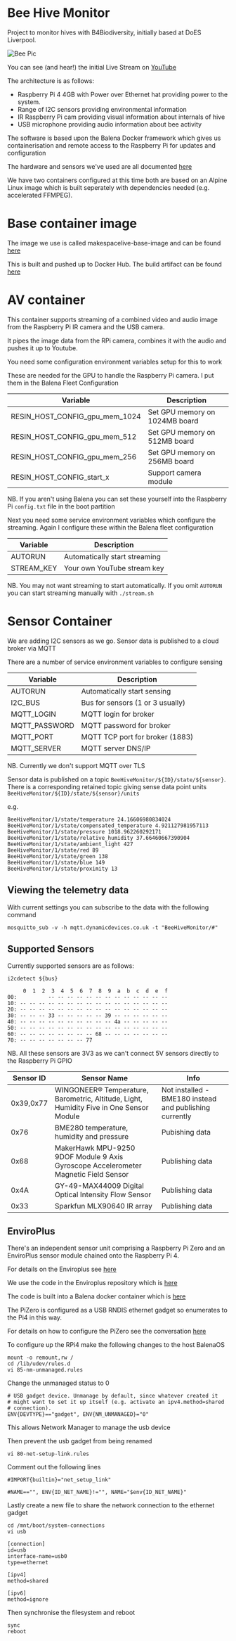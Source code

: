 
# Bee Hive Monitor

Project to monitor hives with B4Biodiversity, initially based at DoES Liverpool.

![Bee Pic](https://github.com/DynamicDevices/bee-monitor/blob/master/beepic.jpg)

You can see (and hear!)  the initial Live Stream on [YouTube](https://www.youtube.com/watch?v=5LyV6GvAm94)
 
The architecture is as follows:

- Raspberry Pi 4 4GB with Power over Ethernet hat providing power to the system.
- Range of I2C sensors providing environmental information
- IR Raspberry Pi cam providing visual information about internals of hive
- USB microphone providing audio information about bee activity

The software is based upon the Balena Docker framework which gives us containerisation and remote access to the Raspberry Pi for updates and configuration

The hardware and sensors we've used are all documented [here](https://docs.google.com/spreadsheets/d/1hY-etsIJNC_ZLlRN6wujNqhEhVUt7ppHE7utuugSbvE/edit?usp=sharing)

We have two containers configured at this time both are based on an Alpine Linux image which is built seperately with dependencies needed (e.g. accelerated FFMPEG).

# Base container image

The image we use is called makespacelive-base-image and can be found [here](https://github.com/DynamicDevices/makespacelive-base-image)

This is built and pushed up to Docker Hub. The build artifact can be found [here](https://hub.docker.com/repository/docker/dynamicdevices/bee-monitor-base-image)

# AV container

This container supports streaming of a combined video and audio image from the Raspberry Pi IR camera and the USB camera.

It pipes the image data from the RPi camera, combines it with the audio and pushes it up to Youtube.

You need some configuration environment variables setup for this to work

These are needed for the GPU to handle the Raspberry Pi camera. I put them in the Balena Fleet Configuration

| Variable                        | Description                    |
| ------------------------------- | ------------------------------ |
| RESIN_HOST_CONFIG_gpu_mem_1024  | Set GPU memory on 1024MB board |
| RESIN_HOST_CONFIG_gpu_mem_512   | Set GPU memory on 512MB board  | 
| RESIN_HOST_CONFIG_gpu_mem_256   | Set GPU memory on 256MB board  |
| RESIN_HOST_CONFIG_start_x       | Support camera module          |

NB. If you aren't using Balena you can set these yourself into the Raspberry Pi `config.txt` file in the boot partition

Next you need some service environment variables which configure the streaming. Again I configure these within the Balena fleet configuration

| Variable                        | Description                    |
| ------------------------------- | ------------------------------ |
| AUTORUN                         | Automatically start streaming  |
| STREAM_KEY                      | Your own YouTube stream key    |

NB. You may not want streaming to start automatically. If you omit `AUTORUN` you can start streaming manually with `./stream.sh`

# Sensor Container

We are adding I2C sensors as we go. Sensor data is published to a cloud broker via MQTT

There are a number of service environment variables to configure sensing

| Variable                        | Description                      |
| ------------------------------- | -------------------------------- |
| AUTORUN                         | Automatically start sensing      |
| I2C_BUS                         | Bus for sensors (1 or 3 usually) |
| MQTT_LOGIN                      | MQTT login for broker            |
| MQTT_PASSWORD                   | MQTT password for broker         |
| MQTT_PORT                       | MQTT TCP port for broker (1883)  |
| MQTT_SERVER                     | MQTT server DNS/IP               |

NB. Currently we don't support MQTT over TLS

Sensor data is published on a topic `BeeHiveMonitor/${ID}/state/${sensor}`. There is a corresponding retained topic giving sense data point units `BeeHiveMonitor/${ID}/state/${sensor}/units`

e.g.

```
BeeHiveMonitor/1/state/temperature 24.16606980834024
BeeHiveMonitor/1/state/compensated_temperature 4.921127981957113
BeeHiveMonitor/1/state/pressure 1018.962260292171
BeeHiveMonitor/1/state/relative_humidity 37.66460667390904
BeeHiveMonitor/1/state/ambient_light 427
BeeHiveMonitor/1/state/red 89
BeeHiveMonitor/1/state/green 138
BeeHiveMonitor/1/state/blue 149
BeeHiveMonitor/1/state/proximity 13
```

## Viewing the telemetry data

With current settings you can subscribe to the data with the following command

```
mosquitto_sub -v -h mqtt.dynamicdevices.co.uk -t "BeeHiveMonitor/#"
```

## Supported Sensors

Currently supported sensors are as follows:

`i2cdetect ${bus}`

```
     0  1  2  3  4  5  6  7  8  9  a  b  c  d  e  f
00:          -- -- -- -- -- -- -- -- -- -- -- -- -- 
10: -- -- -- -- -- -- -- -- -- -- -- -- -- -- -- -- 
20: -- -- -- -- -- -- -- -- -- -- -- -- -- -- -- -- 
30: -- -- -- 33 -- -- -- -- -- 39 -- -- -- -- -- -- 
40: -- -- -- -- -- -- -- -- -- -- 4a -- -- -- -- -- 
50: -- -- -- -- -- -- -- -- -- -- -- -- -- -- -- -- 
60: -- -- -- -- -- -- -- -- 68 -- -- -- -- -- -- -- 
70: -- -- -- -- -- -- -- 77     
```

NB. All these sensors are 3V3 as we can't connect 5V sensors directly to the Raspberry Pi GPIO

| Sensor ID | Sensor Name                                                                             | Info |
| --------- | --------------------------------------------------------------------------------------- | ---- |
| 0x39,0x77 | WINGONEER® Temperature, Barometric, Altitude, Light, Humidity Five in One Sensor Module | Not installed - BME180 instead and publishing currently |
| 0x76      | BME280 temperature, humidity and pressure                                               | Pubishing data  |
| 0x68      | MakerHawk MPU-9250 9DOF Module 9 Axis Gyroscope Accelerometer Magnetic Field Sensor     | Publishing data |
| 0x4A      | GY-49-MAX44009 Digital Optical Intensity Flow Sensor                                    | Publishing data |
| 0x33      | Sparkfun MLX90640 IR array                                                              | Publishing data |

## EnviroPlus

There's an independent sensor unit comprising a Raspberry Pi Zero and an EnviroPlus sensor module chained onto the Raspberry Pi 4.

For details on the Enviroplus see [here](https://learn.pimoroni.com/tutorial/sandyj/getting-started-with-enviro-plus)

We use the code in the Enviroplus repository which is [here](https://github.com/pimoroni/enviroplus-python)

The code is built into a Balena docker container which is [here](https://github.com/DynamicDevices/enviroplus-docker-image)

The PiZero is configured as a USB RNDIS ethernet gadget so enumerates to the Pi4 in this way.

For details on how to configure the PiZero see the conversation [here](https://forums.balena.io/t/connecting-a-balena-rpi-zero-through-a-balena-rpi4/223479/6)

To configure up the RPi4 make the following changes to the host BalenaOS

```
mount -o remount,rw /
cd /lib/udev/rules.d
vi 85-nm-unmanaged.rules
```

Change the unmanaged status to 0

```
# USB gadget device. Unmanage by default, since whatever created it      
# might want to set it up itself (e.g. activate an ipv4.method=shared  
# connection).                                                  
ENV{DEVTYPE}=="gadget", ENV{NM_UNMANAGED}="0"  
```

This allows Network Manager to manage the usb device

Then prevent the usb gadget from being renamed

```
vi 80-net-setup-link.rules 
```

Comment out the following lines

```
#IMPORT{builtin}="net_setup_link"

#NAME=="", ENV{ID_NET_NAME}!="", NAME="$env{ID_NET_NAME}"
```

Lastly create a new file to share the network connection to the ethernet gadget

```
cd /mnt/boot/system-connections
vi usb
```

```
[connection]
id=usb
interface-name=usb0
type=ethernet

[ipv4]
method=shared

[ipv6]
method=ignore
```

Then synchronise the filesystem and reboot

```
sync
reboot
```
